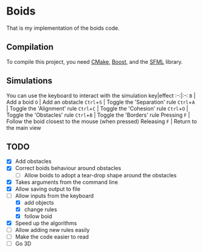 # Boids

That is my implementation of the boids code.

## Compilation

To compile this project, you need [CMake](https://cmake.org), [Boost](http://boost.org), and the [SFML](sfml-dev.org) library.

## Simulations

You can use the keyboard to interact with the simulation
key|effect
:-:|:-:
`B` | Add a boid
`O` | Add an obstacle
`Ctrl`+`S` | Toggle the 'Separation' rule
`Ctrl`+`A` | Toggle the 'Alignment' rule
`Ctrl`+`C` | Toggle the 'Cohesion' rule
`Ctrl`+`O` | Toggle the 'Obstacles' rule
`Ctrl`+`B` | Toggle the 'Borders' rule
Pressing `F` | Follow the boid closest to the mouse (when pressed)
Releasing `F` | Return to the main view

## TODO

- [x] Add obstacles
- [x] Correct boids behaviour around obstacles
  - [ ] Allow boids to adopt a tear-drop shape around the obstacles
- [x] Takes arguments from the command line
- [x] Allow saving output to file
- [ ] Allow inputs from the keyboard
  - [x] add objects
  - [x] change rules
  - [x] follow boid
- [x] Speed up the algorithms
- [ ] Allow adding new rules easily
- [ ] Make the code easier to read
- [ ] Go 3D
